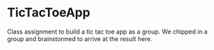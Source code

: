 # TicTacToeApp
Class assignment to build a tic tac toe app as a group.
We chipped in a group and brainstormed to arrive at the result here.
